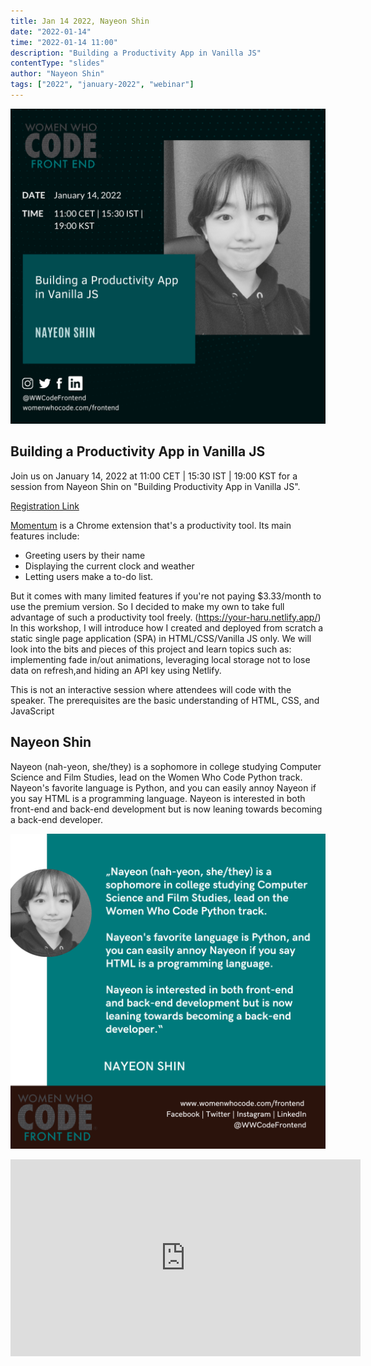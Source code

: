 ```yaml
---
title: Jan 14 2022, Nayeon Shin
date: "2022-01-14"
time: "2022-01-14 11:00"
description: "Building a Productivity App in Vanilla JS"
contentType: "slides"
author: "Nayeon Shin"
tags: ["2022", "january-2022", "webinar"]
---
```


![Building Productivity App in Vanilla JS - Nayeon Shin](./nayeon-shin.png)

## Building a Productivity App in Vanilla JS

Join us on January 14, 2022 at 11:00 CET | 15:30 IST | 19:00 KST for a session from Nayeon Shin on "Building Productivity App in Vanilla JS".

[Registration Link](https://us02web.zoom.us/webinar/register/WN_zab28bHiRCqahjZxNgs3PA)

[Momentum](https://bit.ly/3FLaUlZ) is a Chrome extension that's a productivity tool.
Its main features include:
- Greeting users by their name
- Displaying the current clock and weather
- Letting users make a to-do list.

But it comes with many limited features if you're not paying $3.33/month to use the premium version. So I decided to make my own to take full advantage of such a productivity tool freely. (https://your-haru.netlify.app/)
In this workshop, I will introduce how I created and deployed from scratch a static single page application (SPA) in HTML/CSS/Vanilla JS only. We will look into the bits and pieces of this project and learn topics such as: implementing fade in/out animations, leveraging local storage not to lose data on refresh,and hiding an API key using Netlify.

This is not an interactive session where attendees will code with the speaker. The prerequisites are the basic understanding of HTML, CSS, and JavaScript

## Nayeon Shin

Nayeon (nah-yeon, she/they) is a sophomore in college studying Computer Science and Film Studies, lead on the Women Who Code Python track. Nayeon's favorite language is Python, and you can easily annoy Nayeon if you say HTML is a programming language. Nayeon is interested in both front-end and back-end development but is now leaning towards becoming a back-end developer.

![Nayeon Shin introduction](./intro.png)

<iframe width="560" height="315" src="https://www.youtube.com/embed/IrbO9OoOIK0" title="YouTube video player" frameborder="0" allow="accelerometer; autoplay; clipboard-write; encrypted-media; gyroscope; picture-in-picture" allowfullscreen></iframe>

